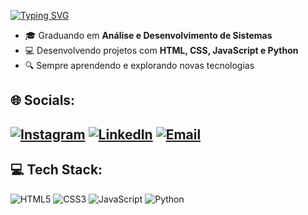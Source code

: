 [![Typing SVG](https://readme-typing-svg.demolab.com?font=Fira+Code&pause=1000&width=435&lines=Bem+vindo+ao+meu+hub+de+c%C3%B3digos)](https://git.io/typing-svg)

- 🎓 Graduando em **Análise e Desenvolvimento de Sistemas**  
- 💻 Desenvolvendo projetos com **HTML, CSS, JavaScript e Python**  
- 🔍 Sempre aprendendo e explorando novas tecnologias
  
## 🌐 Socials:
[![Instagram](https://img.shields.io/badge/Instagram-E4405F?style=for-the-badge&logo=instagram&logoColor=white)](https://www.instagram.com/andre_henrique19/)
[![LinkedIn](https://img.shields.io/badge/LinkedIn-0077B5?style=for-the-badge&logo=linkedin&logoColor=white)](https://www.linkedin.com/in/andr%C3%A9-callou-33128526b/)
[![Email](https://img.shields.io/badge/Gmail-D14836?style=for-the-badge&logo=gmail&logoColor=white)](mailto:andregc40@gmail.com)
---

## 💻 Tech Stack:
![HTML5](https://img.shields.io/badge/HTML5-E34F26?style=for-the-badge&logo=html5&logoColor=white)
![CSS3](https://img.shields.io/badge/CSS3-1572B6?style=for-the-badge&logo=css3&logoColor=white)
![JavaScript](https://img.shields.io/badge/JavaScript-F7DF1E?style=for-the-badge&logo=javascript&logoColor=black)
![Python](https://img.shields.io/badge/Python-3776AB?style=for-the-badge&logo=python&logoColor=white)
